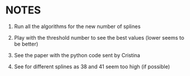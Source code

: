# **NOTES**

1. Run all the algorithms for the new number of splines

2. Play with the threshold number to see the best values (lower seems to be better)

3. See the paper with the python code sent by Cristina

4. See for different splines as 38 and 41 seem too high (if possible)
